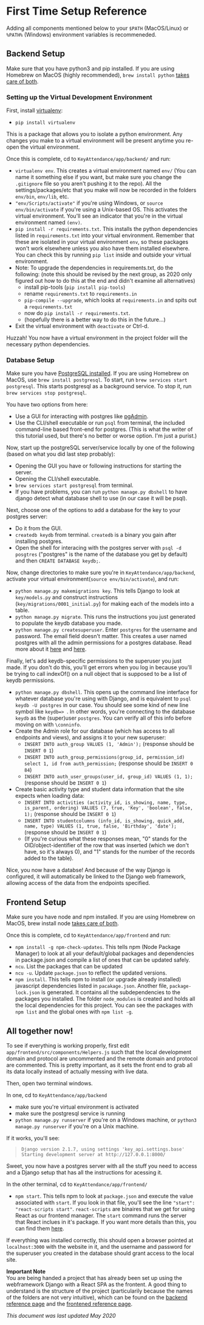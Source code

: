 # First Time Setup Reference
Adding all components mentioned below to your `$PATH` (MacOS/Linux) or `%PATH%` (Windows) environment variables is recommeneded. 

## Backend Setup

Make sure that you have python3 and pip installed. If you are using Homebrew on MacOS (highly recommended), `brew install python` [takes care of both](https://docs.brew.sh/Homebrew-and-Python). 


### Setting up the Virtual Development Environment

First, install [virtualenv](https://pypi.org/project/virtualenv/):

* `pip install virtualenv`

This is a package that allows you to isolate a python environment. Any changes you make to a virtual environment will be present anytime you re-open the virtual environment. 

Once this is complete, cd to `KeyAttendance/app/backend/` and run:

* `virtualenv env`. This creates a virtual environment named `env/` (You can name it something else if you want, but make sure you change the `.gitignore` file so you aren't pushing it to the repo). All the settings/packages/etc that you make will now be recorded in the folders `env/bin`, `env/lib`, etc.
* `"env/Scripts/activate"` if you're using Windows, or `source env/bin/activate` if you're using a Unix-based OS. This activates the virtual environment. You'll see an indicator that you're in the virtual environment named `(env)`.
* `pip install -r requirements.txt`. This installs the python dependencies listed in `requirements.txt` into your virtual environment. Remember that these are isolated in your virtual environment `env`, so these packages won't work elsewhere unless you also have them installed elsewhere. You can check this by running `pip list` inside and outside your virtual environment.
* Note: To upgrade the dependencies in requirements.txt, do the following: (note this should be revised by the next group, as 2020 only figured out how to do this at the end and didn't examine all alternatives)
    * install pip-tools (`pip install pip-tools`)
    * rename `requirements.txt` to `requirements.in`
    * `pip-compile --upgrade`, which looks at `requirements.in` and spits out a `requirements.txt`
    * now do `pip install -r requirements.txt`.
    * (hopefully there is a better way to do this in the future...)
* Exit the virtual environment with `deactivate` or Ctrl-d.

Huzzah! You now have a virtual environment in the project folder will the necessary python dependencies.


### Database Setup

Make sure you have [PostgreSQL installed](https://www.postgresql.org/download/). If you are using Homebrew on MacOS, use `brew install postgresql`. To start, run `brew services start postgresql`. This starts postgresql as a background service. To stop it, run `brew services stop postgresql`.

You have two options from here:
* Use a GUI for interacting with postgres like [pgAdmin](https://www.pgadmin.org/).
* Use the CLI/shell executable or run `psql` from terminal, the included command-line based front-end for postgres. (This is what the writer of this tutorial used, but there's no better or worse option. I'm just a purist.)

Now, start up the postgreSQL server/service locally by one of the following (based on what you did last step probably): 
* Opening the GUI you have or following instructions for starting the server.
* Opening the CLI/shell executable.
* `brew services start postgresql` from terminal.
* If you have problems, you can run `python manage.py dbshell` to have django detect what database shell to use (in our case it will be psql).
 
Next, choose one of the options to add a database for the key to your postgres server:
* Do it from the GUI.
* `createdb keydb` from terminal. `createdb` is a binary you gain after installing postgres.
* Open the shell for interacing with the postgres server with `psql -d posgtres` ("postgres" is the name of the database you get by default) and then `CREATE DATABASE keydb;`.

Now, change directories to make sure you're in `KeyAttendance/app/backend`, activate your virtual environment(`source env/bin/activate`), and run: 
* `python manage.py makemigrations key`. This tells Django to look at `key/models.py` and construct instructions (`key/migrations/0001_initial.py`) for making each of the models into a table. 
* `python manage.py migrate`. This runs the instructions you just generated to populate the keydb database you made.
* `python manage.py createsuperuser`. Enter `postgres` for the username and password. The email field doesn't matter. This creates a user named postgres with all the admin permissions for a postgres database. Read more about it [here](https://docs.djangoproject.com/en/3.0/intro/tutorial02/) and [here](https://developer.mozilla.org/en-US/docs/Learn/Server-side/Django/Admin_site).

Finally, let's add keydb-specific permissions to the superuser you just made. If you don't do this, you'll get errors when you log in because you'll be trying to call indexOf() on a null object that is supposed to be a list of keydb permissions.
* `python manage.py dbshell`. This opens up the command line interface for whatever database you're using with Django, and is equivalent to `psql keydb -U postgres` in our case. You should see some kind of new line symbol like `keydb=> `. In other words, you're connecting to the database `keydb` as the (super)user `postgres`. You can verify all of this info before moving on with `\conninfo`.
* Create the Admin role for our database (which has access to all endpoints and views), and assigns it to your new superuser:
    * `INSERT INTO auth_group VALUES (1, 'Admin');` (response should be `INSERT 0 1`)
    * `INSERT INTO auth_group_permissions(group_id, permission_id) select 1, id from auth_permission;` (response should be `INSERT 0 84`)
    * `INSERT INTO auth_user_groups(user_id, group_id) VALUES (1, 1);` (response should be `INSERT 0 1`)
* Create basic activity type and student data information that the site expects when loading data:
    * `INSERT INTO activities (activity_id, is_showing, name, type, is_parent, ordering) VALUES (7, true, 'Key', 'boolean', false, 1);` (response should be `INSERT 0 1`)
    * `INSERT INTO studentcolumns (info_id, is_showing, quick_add, name, type) VALUES (1, true, false, 'Birthday', 'date');` (response should be `INSERT 0 1`) 
    * (If you're curious what these responses mean, "0" stands for the OID/object-identifier of the row that was inserted (which we don't have, so it's always 0), and "1" stands for the number of the records added to the table).

Nice, you now have a databse! And because of the way Django is configured, it will automatically be linked to the Django web framework, allowing access of the data from the endpoints specified.


## Frontend Setup

Make sure you have node and npm installed. If you are using Homebrew on MacOS, brew install node [takes care of both](https://changelog.com/posts/install-node-js-with-homebrew-on-os-x).

Once this is complete, cd to `KeyAttendance/app/frontend` and run:
* `npm install -g npm-check-updates`. This tells npm (Node Package Manager) to look at all your default/global packages and dependencies in package.json and compile a list of ones that can be updated safely.
* `ncu`. List the packages that can be updated
* `ncu -u`. Update `package.json` to reflect the updated versions.
* `npm install`. This tells npm to install (or upgrade already installed) javascript dependencies listed in `pacakage.json`. Another file, `package-lock.json` is generated. It contains all the subdependencies to the packages you installed. The folder `node_modules` is created and holds all the local dependencies for this project. You can see the packages with `npm list` and the global ones with `npm list -g`.

## All together now!

To see if everything is working properly, first edit `app/frontend/src/components/Helpers.js` such that the local development domain and protocol are uncommented and the remote domain and protocol are commented. This is pretty important, as it sets the front end to grab all its data locally instead of actually messing with live data.

Then, open two terminal windows. 

In one, cd to `KeyAttendance/app/backend`
* make sure you're virtual environment is activated
* make sure the postgresql service is running
* `python manage.py runserver` if you're on a Windows machine, or `python3 manage.py runserver` if you're on a Unix machine.

If it works, you'll see:
> `Django version 2.1.7, using settings 'key_api.settings.base'`  
> `Starting development server at http://127.0.0.1:8000/`

Sweet, you now have a postgres server with all the stuff you need to access and a Django setup that has all the instructions for acessing it.

In the other terminal, cd to `KeyAttendance/app/frontend/`
* `npm start`. This tells npm to look at `package.json` and execute the value associated with `start`. If you look in that file, you'll see the line `"start": "react-scripts start"`. `react-scripts` are binaires that we get for using React as our frontend manager. The `start` command runs the server that React inclues in it's package. If you want more details than this, you can find them [here](https://github.com/facebook/create-react-app#whats-included).

If everything was installed correctly, this should open a browser pointed at `localhost:3000` with the website in it, and the username and password for the superuser you created in the database should grant access to the local site.


__Important Note__  
You are being handed a project that has already been set up using the webframework Django with a React SPA as the frontent. A good thing to understand is the structure of the project (particularily because the names of the folders are not very intuitive), which can be found on the [backend reference page](https://github.com/KeyComps2020/KeyAttendance/blob/develop/docs/backend.md) and the [frontened reference page](https://github.com/KeyComps2020/KeyAttendance/blob/develop/docs/frontend.md).

_This document was last updated May 2020_
